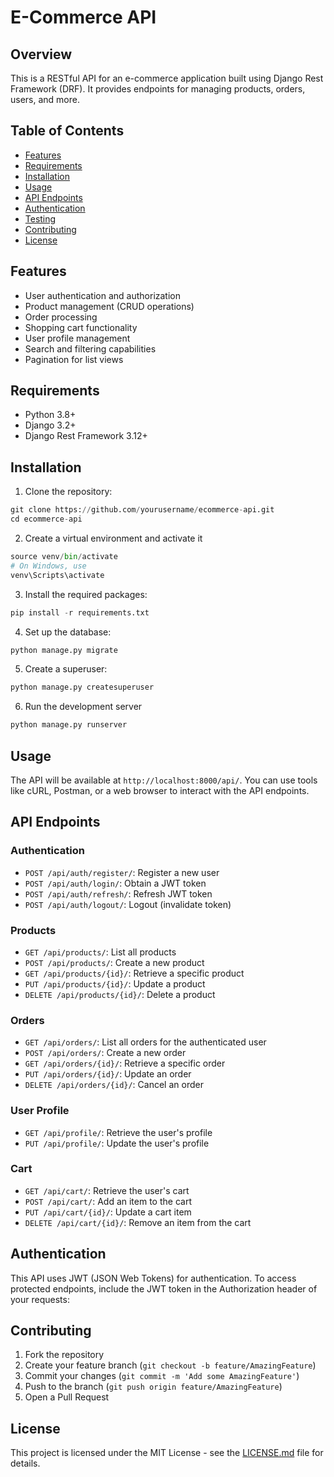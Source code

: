 # E-Commerce API

## Overview

This is a RESTful API for an e-commerce application built using Django Rest Framework (DRF). It provides endpoints for managing products, orders, users, and more.

## Table of Contents

- [Features](#features)
- [Requirements](#requirements)
- [Installation](#installation)
- [Usage](#usage)
- [API Endpoints](#api-endpoints)
- [Authentication](#authentication)
- [Testing](#testing)
- [Contributing](#contributing)
- [License](#license)

## Features

- User authentication and authorization
- Product management (CRUD operations)
- Order processing
- Shopping cart functionality
- User profile management
- Search and filtering capabilities
- Pagination for list views

## Requirements

- Python 3.8+
- Django 3.2+
- Django Rest Framework 3.12+

## Installation

1. Clone the repository:
```python
git clone https://github.com/yourusername/ecommerce-api.git
cd ecommerce-api
```

2. Create a virtual environment and activate it
```python -m venv venv
source venv/bin/activate 
# On Windows, use 
venv\Scripts\activate
```


3. Install the required packages:
```python
pip install -r requirements.txt

```
4. Set up the database:
```python
python manage.py migrate

```
5. Create a superuser:
```python
python manage.py createsuperuser
```
6. Run the development server
```python
python manage.py runserver
```

## Usage

The API will be available at `http://localhost:8000/api/`. You can use tools like cURL, Postman, or a web browser to interact with the API endpoints.

## API Endpoints

### Authentication

- `POST /api/auth/register/`: Register a new user
- `POST /api/auth/login/`: Obtain a JWT token
- `POST /api/auth/refresh/`: Refresh JWT token
- `POST /api/auth/logout/`: Logout (invalidate token)

### Products

- `GET /api/products/`: List all products
- `POST /api/products/`: Create a new product
- `GET /api/products/{id}/`: Retrieve a specific product
- `PUT /api/products/{id}/`: Update a product
- `DELETE /api/products/{id}/`: Delete a product

### Orders

- `GET /api/orders/`: List all orders for the authenticated user
- `POST /api/orders/`: Create a new order
- `GET /api/orders/{id}/`: Retrieve a specific order
- `PUT /api/orders/{id}/`: Update an order
- `DELETE /api/orders/{id}/`: Cancel an order

### User Profile

- `GET /api/profile/`: Retrieve the user's profile
- `PUT /api/profile/`: Update the user's profile

### Cart

- `GET /api/cart/`: Retrieve the user's cart
- `POST /api/cart/`: Add an item to the cart
- `PUT /api/cart/{id}/`: Update a cart item
- `DELETE /api/cart/{id}/`: Remove an item from the cart

## Authentication

This API uses JWT (JSON Web Tokens) for authentication. To access protected endpoints, include the JWT token in the Authorization header of your requests:



## Contributing

1. Fork the repository
2. Create your feature branch (`git checkout -b feature/AmazingFeature`)
3. Commit your changes (`git commit -m 'Add some AmazingFeature'`)
4. Push to the branch (`git push origin feature/AmazingFeature`)
5. Open a Pull Request

## License

This project is licensed under the MIT License - see the [LICENSE.md](LICENSE.md) file for details.
